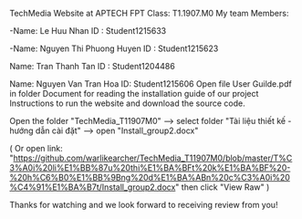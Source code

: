 TechMedia Website at APTECH FPT Class: T1.1907.M0 My team Members:

-Name: Le Huu Nhan
ID : Student1215633

-Name: Nguyen Thi Phuong Huyen
ID : Student1215623

Name: Tran Thanh Tan
ID : Student1204486

Name: Nguyen Van Tran Hoa
ID: Student1215606
Open file User Guilde.pdf in folder Document for reading the installation guide of our project Instructions to run the website and download the source code.

Open the folder "TechMedia_T11907M0" --> select folder "Tài liệu thiết kế - hướng dẫn cài đặt" --> open "Install_group2.docx"

( Or open link: "https://github.com/warlikearcher/TechMedia_T11907M0/blob/master/T%C3%A0i%20li%E1%BB%87u%20thi%E1%BA%BFt%20k%E1%BA%BF%20-%20h%C6%B0%E1%BB%9Bng%20d%E1%BA%ABn%20c%C3%A0i%20%C4%91%E1%BA%B7t/Install_group2.docx"  then click "View Raw" )


Thanks for watching and we look forward to receiving review from you!
